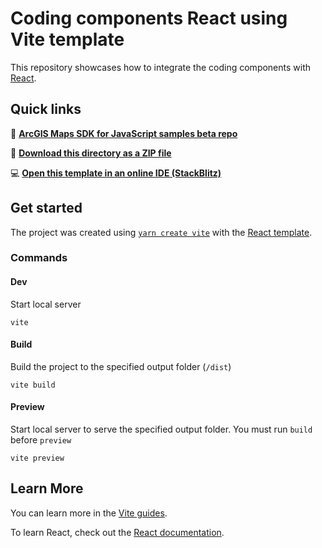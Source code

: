 # Coding components React using Vite template

This repository showcases how to integrate the coding components with [React](https://react.dev/).

## Quick links

🔗 **[ArcGIS Maps SDK for JavaScript samples beta repo](https://github.com/Esri/arcgis-maps-sdk-javascript-samples-beta/tree/main)**

📁 **[Download this directory as a ZIP file](https://download-directory.github.io?url=https://github.com/Esri/arcgis-maps-sdk-javascript-samples-beta/tree/main/packages/coding-components/templates/react)** 

💻 **[Open this template in an online IDE (StackBlitz)](https://stackblitz.com/github/Esri/arcgis-maps-sdk-javascript-samples-beta/tree/main/packages/coding-components/templates/react)** 

## Get started

The project was created using [`yarn create vite`](https://vitejs.dev/guide/#scaffolding-your-first-vite-project) with the [React template](https://github.com/vitejs/vite/tree/main/packages/create-vite/template-react).

### Commands

#### Dev

Start local server

```
vite
```

#### Build

Build the project to the specified output folder (`/dist`)

```
vite build
```

#### Preview

Start local server to serve the specified output folder. You must run `build` before `preview`

```
vite preview
```

## Learn More

You can learn more in the [Vite guides](https://vitejs.dev/guide/).

To learn React, check out the [React documentation](https://react.dev/).
